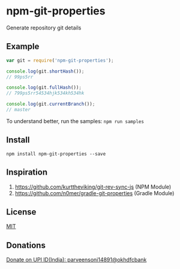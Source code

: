 # npm-git-properties

Generate repository git details

## Example

```js
var git = require('npm-git-properties');

console.log(git.shortHash());
// 99ps5rr

console.log(git.fullHash());
// 799ps5rr54534hjk534kh534hk

console.log(git.currentBranch());
// master
```

To understand better, run the samples: `npm run samples`

## Install

`npm install npm-git-properties --save`

## Inspiration
1. https://github.com/kurttheviking/git-rev-sync-js (NPM Module)
2. https://github.com/n0mer/gradle-git-properties (Gradle Module)

## License

[MIT](https://github.com/parveen-rx/npm-git-properties/blob/main/LICENSE)


## Donations

[Donate on UPI ID(India): parveensoni14891@okhdfcbank]()